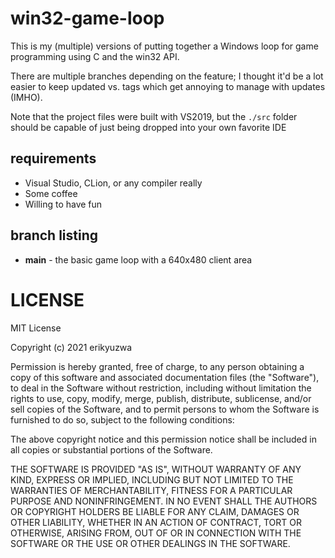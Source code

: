 # win32-game-loop

This is my (multiple) versions of putting together a Windows loop for game programming
using C and the win32 API.

There are multiple branches depending on the feature; I thought it'd be a lot easier
to keep updated vs. tags which get annoying to manage with updates (IMHO).

Note that the project files were built with VS2019, but the `./src` folder should be
capable of just being dropped into your own favorite IDE

## requirements

- Visual Studio, CLion, or any compiler really
- Some coffee
- Willing to have fun

## branch listing

- **main** - the basic game loop with a 640x480 client area


# LICENSE

MIT License

Copyright (c) 2021 erikyuzwa

Permission is hereby granted, free of charge, to any person obtaining a copy
of this software and associated documentation files (the "Software"), to deal
in the Software without restriction, including without limitation the rights
to use, copy, modify, merge, publish, distribute, sublicense, and/or sell
copies of the Software, and to permit persons to whom the Software is
furnished to do so, subject to the following conditions:

The above copyright notice and this permission notice shall be included in all
copies or substantial portions of the Software.

THE SOFTWARE IS PROVIDED "AS IS", WITHOUT WARRANTY OF ANY KIND, EXPRESS OR
IMPLIED, INCLUDING BUT NOT LIMITED TO THE WARRANTIES OF MERCHANTABILITY,
FITNESS FOR A PARTICULAR PURPOSE AND NONINFRINGEMENT. IN NO EVENT SHALL THE
AUTHORS OR COPYRIGHT HOLDERS BE LIABLE FOR ANY CLAIM, DAMAGES OR OTHER
LIABILITY, WHETHER IN AN ACTION OF CONTRACT, TORT OR OTHERWISE, ARISING FROM,
OUT OF OR IN CONNECTION WITH THE SOFTWARE OR THE USE OR OTHER DEALINGS IN THE
SOFTWARE.